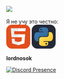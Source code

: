![](https://komarev.com/ghpvc/?username=moodgaga&color=lightgrey&style=for-the-badge)

Я не учу это честно: \
<img src='https://github.com/moodgaga/iconci/blob/main/iconci/HTML.svg' style='height: 64px; widht: auto;'> <img src='https://github.com/moodgaga/iconci/blob/main/iconci/Python-Dark.svg' style='height: 64px; widht: auto;'>

<b>lordnosok</b>


[![Discord Presence](https://lanyard.cnrad.dev/api/396200163317776387)](https://discord.com/users/396200163317776387)
